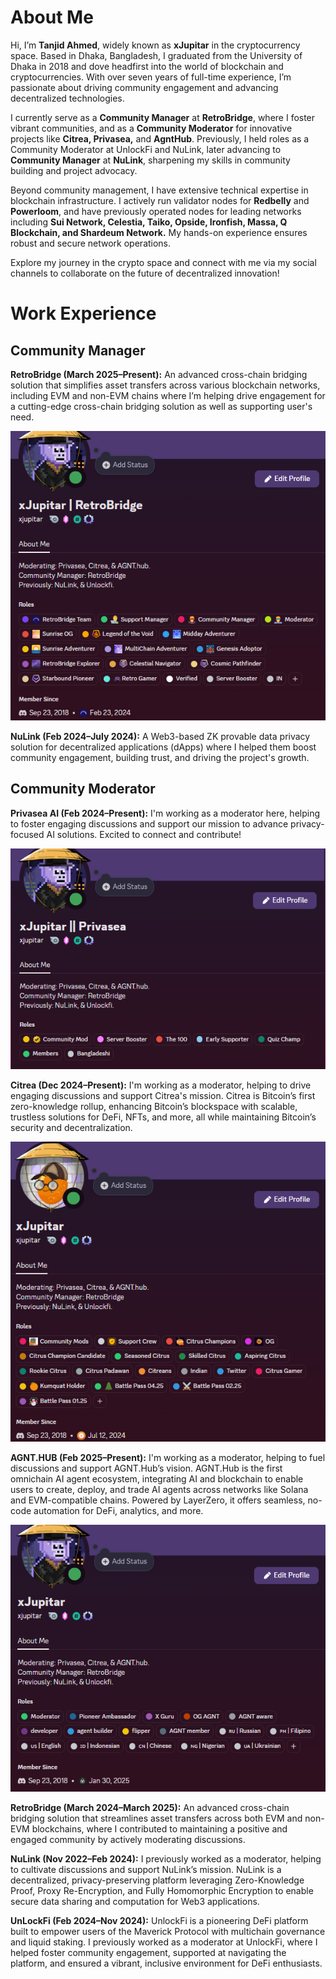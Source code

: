 # About Me

Hi, I’m **Tanjid Ahmed**, widely known as **xJupitar** in the cryptocurrency space. Based in Dhaka, Bangladesh, I graduated from the University of Dhaka in 2018 and dove headfirst into the world of blockchain and cryptocurrencies. With over seven years of full-time experience, I’m passionate about driving community engagement and advancing decentralized technologies.

I currently serve as a **Community Manager** at **RetroBridge**, where I foster vibrant communities, and as a **Community Moderator** for innovative projects like **Citrea, Privasea,** and **AgntHub**. Previously, I held roles as a Community Moderator at UnlockFi and NuLink, later advancing to **Community Manager** at **NuLink**, sharpening my skills in community building and project advocacy.

Beyond community management, I have extensive technical expertise in blockchain infrastructure. I actively run validator nodes for **Redbelly** and **Powerloom**, and have previously operated nodes for leading networks including **Sui Network, Celestia, Taiko, Opside, Ironfish, Massa, Q Blockchain, and Shardeum Network.** My hands-on experience ensures robust and secure network operations.

Explore my journey in the crypto space and connect with me via my social channels to collaborate on the future of decentralized innovation!

# Work Experience
## Community Manager
**RetroBridge (March 2025–Present):** An advanced cross-chain bridging solution that simplifies asset transfers across various blockchain networks, including EVM and non-EVM chains where I’m helping drive engagement for a cutting-edge cross-chain bridging solution as well as supporting user's need.

![RetroBridge Community Manager Role](assets/RetroBridge%20CM.png)

**NuLink (Feb 2024–July 2024):** A Web3-based ZK provable data privacy solution for decentralized applications (dApps) where I helped them boost community engagement, building trust, and driving the project's growth.

## Community Moderator
**Privasea AI (Feb 2024–Present):** I'm working as a moderator here, helping to foster engaging discussions and support our mission to advance privacy-focused AI solutions. Excited to connect and contribute!

![Privasea AI Moderator Role](assets/Privasea%20moderator.png) 

**Citrea (Dec 2024–Present):**  I'm working as a moderator, helping to drive engaging discussions and support Citrea's mission. Citrea is Bitcoin’s first zero-knowledge rollup, enhancing Bitcoin’s blockspace with scalable, trustless solutions for DeFi, NFTs, and more, all while maintaining Bitcoin’s security and decentralization.

![Citrea Moderator Role](assets/Citrea%20Moderator.png) 

**AGNT.HUB (Feb 2025–Present):** I'm working as a moderator, helping to fuel discussions and support AGNT.Hub’s vision. AGNT.Hub is the first omnichain AI agent ecosystem, integrating AI and blockchain to enable users to create, deploy, and trade AI agents across networks like Solana and EVM-compatible chains. Powered by LayerZero, it offers seamless, no-code automation for DeFi, analytics, and more.

![AGNT.HUB Community Moderator Role](assets/AgntHub%20moderator.png)

**RetroBridge (March 2024–March 2025):** An advanced cross-chain bridging solution that streamlines asset transfers across both EVM and non-EVM blockchains, where I contributed to maintaining a positive and engaged community by actively moderating discussions.

**NuLink (Nov 2022–Feb 2024):** I previously worked as a moderator, helping to cultivate discussions and support NuLink’s mission. NuLink is a decentralized, privacy-preserving platform leveraging Zero-Knowledge Proof, Proxy Re-Encryption, and Fully Homomorphic Encryption to enable secure data sharing and computation for Web3 applications.

**UnLockFi (Feb 2024–Nov 2024):** UnlockFi is a pioneering DeFi platform built to empower users of the Maverick Protocol with multichain governance and liquid staking. I previously worked as a moderator at UnlockFi, where I helped foster community engagement, supported at navigating the platform, and ensured a vibrant, inclusive environment for DeFi enthusiasts.

